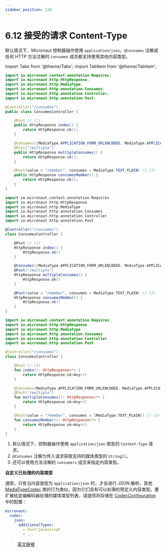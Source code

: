 ```yaml
---
sidebar_position: 120
---
```


# 6.12 接受的请求 Content-Type

默认情况下，Micronaut 控制器操作使用 `application/json`。`@Consumes` 注解或任何 HTTP 方法注解的 `consumes` 成员都支持使用其他内容类型。

import Tabs from '@theme/Tabs';
import TabItem from '@theme/TabItem';

<Tabs>
  <TabItem value="Java" label="Java" default>

```java
import io.micronaut.context.annotation.Requires;
import io.micronaut.http.HttpResponse;
import io.micronaut.http.MediaType;
import io.micronaut.http.annotation.Consumes;
import io.micronaut.http.annotation.Controller;
import io.micronaut.http.annotation.Post;

@Controller("/consumes")
public class ConsumesController {

    @Post // (1)
    public HttpResponse index() {
        return HttpResponse.ok();
    }

    @Consumes({MediaType.APPLICATION_FORM_URLENCODED, MediaType.APPLICATION_JSON}) // (2)
    @Post("/multiple")
    public HttpResponse multipleConsumes() {
        return HttpResponse.ok();
    }

    @Post(value = "/member", consumes = MediaType.TEXT_PLAIN) // (3)
    public HttpResponse consumesMember() {
        return HttpResponse.ok();
    }
}
```

  </TabItem>
  <TabItem value="Groovy" label="Groovy">

```groovy
import io.micronaut.context.annotation.Requires
import io.micronaut.http.HttpResponse
import io.micronaut.http.MediaType
import io.micronaut.http.annotation.Consumes
import io.micronaut.http.annotation.Controller
import io.micronaut.http.annotation.Post

@Controller("/consumes")
class ConsumesController {

    @Post // (1)
    HttpResponse index() {
        HttpResponse.ok()
    }

    @Consumes([MediaType.APPLICATION_FORM_URLENCODED, MediaType.APPLICATION_JSON]) // (2)
    @Post("/multiple")
    HttpResponse multipleConsumes() {
        HttpResponse.ok()
    }

    @Post(value = "/member", consumes = MediaType.TEXT_PLAIN) // (3)
    HttpResponse consumesMember() {
        HttpResponse.ok()
    }
}
```

  </TabItem>
  <TabItem value="Kotlin" label="Kotlin">

```kt
import io.micronaut.context.annotation.Requires
import io.micronaut.http.HttpResponse
import io.micronaut.http.MediaType
import io.micronaut.http.annotation.Consumes
import io.micronaut.http.annotation.Controller
import io.micronaut.http.annotation.Post

@Controller("/consumes")
class ConsumesController {

    @Post // (1)
    fun index(): HttpResponse<*> {
        return HttpResponse.ok<Any>()
    }

    @Consumes(MediaType.APPLICATION_FORM_URLENCODED, MediaType.APPLICATION_JSON) // (2)
    @Post("/multiple")
    fun multipleConsumes(): HttpResponse<*> {
        return HttpResponse.ok<Any>()
    }

    @Post(value = "/member", consumes = [MediaType.TEXT_PLAIN]) // (3)
    fun consumesMember(): HttpResponse<*> {
        return HttpResponse.ok<Any>()
    }
}
```

  </TabItem>
</Tabs>

1. 默认情况下，控制器操作使用 `application/json` 类型的 `Content-Type` 请求。
2. `@Consumes` 注解为传入请求获取支持的媒体类型的 `String[]`。
3. 还可以使用方法注解的 `consumers` 成员来指定内容类型。

**自定义已处理的内容类型**

通常，只有当内容类型为 `application/json` 时，才会进行 JSON 解析。其他 [MediaTypeCodec](https://micronaut-projects.github.io/micronaut-docs-mn3/3.9.4/api/io/micronaut/http/codec/MediaTypeCodec.html) 类的行为类似，因为它们具有可以处理的预定义内容类型。要扩展给定编解码器处理的媒体类型列表，请提供将存储在 [CodecConfiguration](https://micronaut-projects.github.io/micronaut-docs-mn3/3.9.4/api/io/micronaut/http/codec/CodecConfiguration.html) 中的配置：

```yaml
micronaut:
  codec:
    json:
      additionalTypes:
        - text/javascript
        - ...
```

> [英文链接](https://docs.micronaut.io/3.9.4/guide/index.html#consumesAnnotation)

